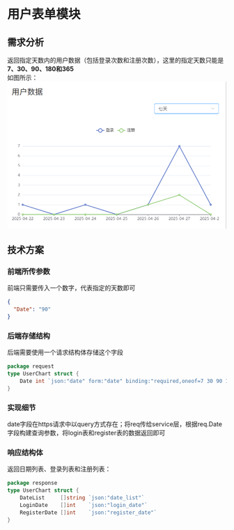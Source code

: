# 用户表单模块
## 需求分析
返回指定天数内的用户数据（包括登录次数和注册次数），这里的指定天数只能是**7、30、90、180和365**  
如图所示：  
![img.png](user_chart.png)
## 技术方案
### 前端所传参数
前端只需要传入一个数字，代表指定的天数即可
```json
{
  "Date": "90"
}
```
### 后端存储结构
后端需要使用一个请求结构体存储这个字段  
```go
package request
type UserChart struct {
	Date int `json:"date" form:"date" binding:"required,oneof=7 30 90 180 365"`
}
```
### 实现细节
date字段在https请求中以query方式存在；将req传给service层，根据req.Date字段构建查询参数，将login表和register表的数据返回即可
### 响应结构体
返回日期列表、登录列表和注册列表：
```go
package response
type UserChart struct {
	DateList     []string `json:"date_list"`
	LoginDate    []int    `json:"login_date"`
	RegisterDate []int    `json:"register_date"`
}
```